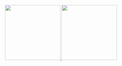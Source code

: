 <div align="center">
  <a href="https://github.com/halleypuns">
  <img height="180em" src="https://github-readme-stats.vercel.app/api?username=halleypuns&show_icons=true&theme=tokyonight&include_all_commits=true&count_private=true"/>
  <img height="180em" src="https://github-readme-stats.vercel.app/api/top-langs/?username=halleypuns&layout=compact&langs_count=7&theme=tokyonight"/>
</div>

